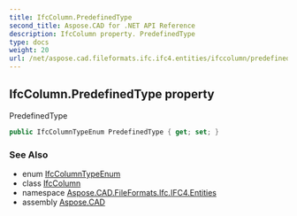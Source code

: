 ```yaml
---
title: IfcColumn.PredefinedType
second_title: Aspose.CAD for .NET API Reference
description: IfcColumn property. PredefinedType
type: docs
weight: 20
url: /net/aspose.cad.fileformats.ifc.ifc4.entities/ifccolumn/predefinedtype/
---
```

## IfcColumn.PredefinedType property

PredefinedType

```csharp
public IfcColumnTypeEnum PredefinedType { get; set; }
```

### See Also

* enum [IfcColumnTypeEnum](../../../aspose.cad.fileformats.ifc.ifc4.types/ifccolumntypeenum/)
* class [IfcColumn](../)
* namespace [Aspose.CAD.FileFormats.Ifc.IFC4.Entities](../../ifccolumn/)
* assembly [Aspose.CAD](../../../)


